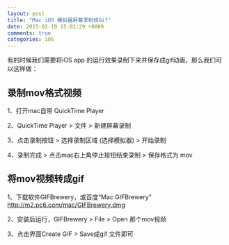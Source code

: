 ```yaml
---
layout: post
title: "Mac iOS 模拟器屏幕录制成Gif"
date: 2015-02-19 15:01:29 +0800
comments: true
categories: iOS
---
```

有的时候我们需要将iOS app 的运行效果录制下来并保存成gif动画，那么我们可以这样做：

## 录制mov格式视频

1、打开mac自带 QuickTime Player

2、QuickTime Player > 文件 > 新建屏幕录制

3、点击录制按钮 > 选择录制区域 (选择模拟器) > 开始录制

4、录制完成 > 点击mac右上角停止按钮结束录制 > 保存格式为 mov

## 将mov视频转成gif

1、下载软件GIFBrewery，或百度“Mac GIFBrewery” http://m2.pc6.com/mac/GIFBrewery.dmg

2、安装后运行，GIFBrewery > File > Open 那个mov视频

3、点击界面Create GIF > Save成gif 文件即可